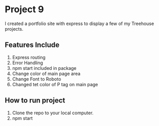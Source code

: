 # Project 9
I created a portfolio site with express to display a few of my Treehouse projects.

## Features Include
1. Express routing
2. Error Handling
3. npm start included in package
4. Change color of main page area 
5. Change Font to Roboto
6. Changed tet color of P tag on main page


## How to run project
1. Clone the repo to your local computer.
2. npm start
